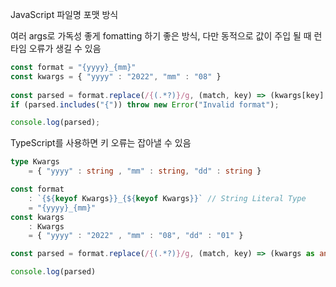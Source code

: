 


JavaScript 파일명 포맷 방식

여러 args로 가독성 좋게 fomatting 하기 좋은 방식, 다만 동적으로 값이 주입 될 때 런타임 오류가 생길 수 있음
```javascript
const format = "{yyyy}_{mm}"  
const kwargs = { "yyyy" : "2022", "mm" : "08" } 
  
const parsed = format.replace(/{(.*?)}/g, (match, key) => (kwargs[key] || match));
if (parsed.includes("{")) throw new Error("Invalid format");  

console.log(parsed);
```

TypeScript를 사용하면 키 오류는 잡아낼 수 있음

```typescript
type Kwargs  
	= { "yyyy" : string , "mm" : string, "dd" : string }  

const format  
	: `{${keyof Kwargs}}_{${keyof Kwargs}}` // String Literal Type  
	= "{yyyy}_{mm}"  
const kwargs  
	: Kwargs  
	= { "yyyy" : "2022" , "mm" : "08", "dd" : "01" }  

const parsed = format.replace(/{(.*?)}/g, (match, key) => (kwargs as any)[key]) 

console.log(parsed)
```